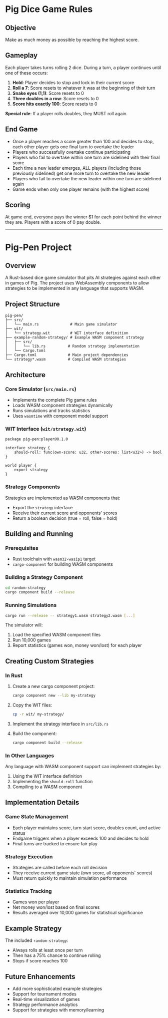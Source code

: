 # Pig Dice Game Rules

## Objective
Make as much money as possible by reaching the highest score.

## Gameplay
Each player takes turns rolling 2 dice. During a turn, a player continues until one of these occurs:

1. **Hold**: Player decides to stop and lock in their current score
2. **Roll a 7**: Score resets to whatever it was at the beginning of their turn
3. **Snake eyes (1,1)**: Score resets to 0
4. **Three doubles in a row**: Score resets to 0
5. **Score hits exactly 100**: Score resets to 0

**Special rule**: If a player rolls doubles, they MUST roll again.

## End Game
- Once a player reaches a score greater than 100 and decides to stop, each other player gets one final turn to overtake the leader
- Players who successfully overtake continue participating
- Players who fail to overtake within one turn are sidelined with their final score
- Each time a new leader emerges, ALL players (including those previously sidelined) get one more turn to overtake the new leader
- Players who fail to overtake the new leader within one turn are sidelined again
- Game ends when only one player remains (with the highest score)

## Scoring
At game end, everyone pays the winner $1 for each point behind the winner they are. Players with a score of 0 pay double.

---

# Pig-Pen Project

## Overview
A Rust-based dice game simulator that pits AI strategies against each other in games of Pig. The project uses WebAssembly components to allow strategies to be implemented in any language that supports WASM.

## Project Structure

```
pig-pen/
├── src/
│   └── main.rs              # Main game simulator
├── wit/
│   └── strategy.wit         # WIT interface definition
├── example-random-strategy/ # Example WASM component strategy
│   ├── src/
│   │   └── lib.rs          # Random strategy implementation
│   └── Cargo.toml
├── Cargo.toml              # Main project dependencies
└── strategy*.wasm          # Compiled WASM strategies
```

## Architecture

### Core Simulator (`src/main.rs`)
- Implements the complete Pig game rules
- Loads WASM component strategies dynamically
- Runs simulations and tracks statistics
- Uses `wasmtime` with component model support

### WIT Interface (`wit/strategy.wit`)
```wit
package pig-pen:player@0.1.0

interface strategy {
    should-roll: func(own-score: u32, other-scores: list<u32>) -> bool
}

world player {
    export strategy
}
```

### Strategy Components
Strategies are implemented as WASM components that:
- Export the `strategy` interface
- Receive their current score and opponents' scores
- Return a boolean decision (true = roll, false = hold)

## Building and Running

### Prerequisites
- Rust toolchain with `wasm32-wasip1` target
- `cargo-component` for building WASM components

### Building a Strategy Component
```bash
cd random-strategy
cargo component build --release
```

### Running Simulations
```bash
cargo run --release -- strategy1.wasm strategy2.wasm [...]
```

The simulator will:
1. Load the specified WASM component files
2. Run 10,000 games
3. Report statistics (games won, money won/lost) for each player

## Creating Custom Strategies

### In Rust
1. Create a new cargo component project:
   ```bash
   cargo component new --lib my-strategy
   ```

2. Copy the WIT files:
   ```bash
   cp -r wit/ my-strategy/
   ```

3. Implement the strategy interface in `src/lib.rs`

4. Build the component:
   ```bash
   cargo component build --release
   ```

### In Other Languages
Any language with WASM component support can implement strategies by:
1. Using the WIT interface definition
2. Implementing the `should-roll` function
3. Compiling to a WASM component

## Implementation Details

### Game State Management
- Each player maintains score, turn start score, doubles count, and active status
- Endgame triggers when a player exceeds 100 and decides to hold
- Final turns are tracked to ensure fair play

### Strategy Execution
- Strategies are called before each roll decision
- They receive current game state (own score, all opponents' scores)
- Must return quickly to maintain simulation performance

### Statistics Tracking
- Games won per player
- Net money won/lost based on final scores
- Results averaged over 10,000 games for statistical significance

## Example Strategy
The included `random-strategy`:
- Always rolls at least once per turn
- Then has a 75% chance to continue rolling
- Stops if score reaches 100

## Future Enhancements
- Add more sophisticated example strategies
- Support for tournament modes
- Real-time visualization of games
- Strategy performance analytics
- Support for strategies with memory/learning
